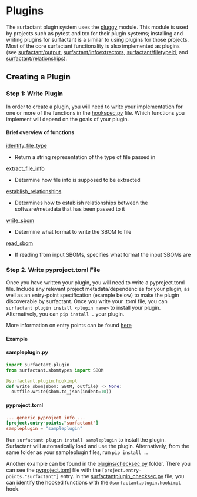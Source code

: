 # Plugins

The surfactant plugin system uses the [pluggy](https://pluggy.readthedocs.io/en/stable) module. This module is used by projects such as pytest and tox for their plugin systems; installing and writing plugins for surfactant is a similar to using plugins for those projects. Most of the core surfactant functionality is also implemented as plugins (see [surfactant/output](https://github.com/LLNL/Surfactant/tree/main/surfactant/output), [surfactant/infoextractors](https://github.com/LLNL/Surfactant/tree/main/surfactant/infoextractors), [surfactant/filetypeid](https://github.com/LLNL/Surfactant/tree/main/surfactant/filetypeid), and [surfactant/relationships](https://github.com/LLNL/Surfactant/tree/main/surfactant/relationships)).

## Creating a Plugin

### Step 1: Write Plugin

In order to create a plugin, you will need to write your implementation for one or more of the functions in the [hookspec.py](https://github.com/LLNL/Surfactant/tree/main/surfactant/plugin/hookspecs.py) file. Which functions you implement will depend on the goals of your plugin.

#### Brief overview of functions
[identify_file_type](https://github.com/LLNL/Surfactant/tree/main/surfactant/plugin/hookspecs.py#L15)
- Return a string representation of the type of file passed in

[extract_file_info](https://github.com/LLNL/Surfactant/tree/main/surfactant/plugin/hookspecs.py#L29)
- Determine how file info is supposed to be extracted

[establish_relationships](https://github.com/LLNL/Surfactant/tree/main/surfactant/plugin/hookspecs.py#L47)
- Determines how to establish relationships between the software/metadata that has been passed to it

[write_sbom](https://github.com/LLNL/Surfactant/tree/main/surfactant/plugin/hookspecs.py#L70)
- Determine what format to write the SBOM to file

[read_sbom](https://github.com/LLNL/Surfactant/tree/main/surfactant/plugin/hookspecs.py#L80)
- If reading from input SBOMs, specifies what format the input SBOMs are

### Step 2. Write pyproject.toml File

Once you have written your plugin, you will need to write a pyproject.toml file. Include any relevant project metadata/dependencies for your plugin, as well as an entry-point specification (example below) to make the plugin discoverable by surfactant. Once you write your .toml file, you can `surfactant plugin install <plugin name>` to install your plugin. Alternatively, you can `pip install .` your plugin.

More information on entry points can be found [here](https://setuptools.pypa.io/en/latest/userguide/entry_point.html#entry-points-syntax)

#### Example

#### sampleplugin.py
```python
import surfactant.plugin
from surfactant.sbomtypes import SBOM

@surfactant.plugin.hookimpl
def write_sbom(sbom: SBOM, outfile) -> None:
  outfile.write(sbom.to_json(indent=10))
```
#### pyproject.toml
```toml
... generic pyproject info ...
[project.entry-points."surfactant"]
sampleplugin = "sampleplugin"
```
Run `surfactant plugin install sampleplugin` to install the plugin. Surfactant will automatically load and use the plugin. Alternatively, from the same folder as your sampleplugin files, run `pip install .`.

Another example can be found in the [plugins/checksec.py](https://github.com/LLNL/Surfactant/tree/main/plugins/checksec.py) folder. There you can see the [pyproject.toml](https://github.com/LLNL/Surfactant/tree/main/plugins/checksec.py/pyproject.toml) file with the `[project.entry-points."surfactant"]` entry. In the [surfactantplugin_checksec.py](https://github.com/LLNL/Surfactant/tree/main/plugins/checksec.py/surfactantplugin_checksec.py) file, you can identify the hooked functions with the `@surfactant.plugin.hookimpl` hook.
